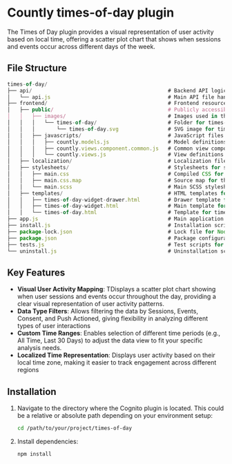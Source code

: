 # Countly times-of-day plugin

The Times of Day plugin provides a visual representation of user activity based on local time, offering a scatter plot chart that shows when sessions and events occur across different days of the week.

## File Structure

```javascript
times-of-day/
├── api/                                            # Backend API logic
│   └── api.js                                      # Main API file handling backend requests and responses
├── frontend/                                       # Frontend resources
│   ├── public/                                     # Publicly accessible resources
│   │   ├── images/                                 # Images used in the plugin
│   │   │   └── times-of-day/                       # Folder for times-of-day related images
│   │   │       └── times-of-day.svg                # SVG image for times-of-day widget
│   │   ├── javascripts/                            # JavaScript files for frontend logic
│   │   │   ├── countly.models.js                   # Model definitions for data handling
│   │   │   ├── countly.views.component.common.js   # Common view component logic
│   │   │   └── countly.views.js                    # View definitions for rendering
│   ├── localization/                               # Localization files for multi-language support
│   ├── stylesheets/                                # Stylesheets for styling the plugin
│   │   ├── main.css                                # Compiled CSS for styling
│   │   ├── main.css.map                            # Source map for the CSS file
│   │   └── main.scss                               # Main SCSS stylesheet
│   ├── templates/                                  # HTML templates for UI components
│   │   ├── times-of-day-widget-drawer.html         # Drawer template for the times-of-day widget
│   │   ├── times-of-day-widget.html                # Main template for the times-of-day widget
│   │   └── times-of-day.html                       # Template for times-of-day display
├── app.js                                          # Main application logic for the frontend
├── install.js                                      # Installation script for the plugin
├── package-lock.json                               # Lock file for Node.js dependencies
├── package.json                                    # Package configuration file for Node.js
├── tests.js                                        # Test scripts for validating functionality
└── uninstall.js                                    # Uninstallation script for removing the plugin
```

## Key Features

- **Visual User Activity Mapping**: TDisplays a scatter plot chart showing when user sessions and events occur throughout the day, providing a clear visual representation of user activity patterns.
- **Data Type Filters**: Allows filtering the data by Sessions, Events, Consent, and Push Actioned, giving flexibility in analyzing different types of user interactions
- **Custom Time Ranges**: Enables selection of different time periods (e.g., All Time, Last 30 Days) to adjust the data view to fit your specific analysis needs.
- **Localized Time Representation**: Displays user activity based on their local time zone, making it easier to track engagement across different regions

## Installation

1. Navigate to the directory where the Cognito plugin is located. This could be a relative or absolute path depending on your environment setup:

    ```bash
    cd /path/to/your/project/times-of-day
    ```

2. Install dependencies:

    ```bash
    npm install
    ```

